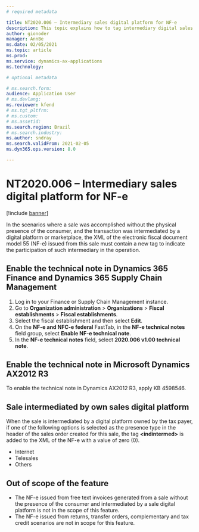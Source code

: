 ```yaml
---
# required metadata

title: NT2020.006 – Intermediary sales digital platform for NF-e
description: This topic explains how to tag intermediary digital sales for NF-e.
author: gionoder
manager: AnnBe
ms.date: 02/05/2021
ms.topic: article
ms.prod: 
ms.service: dynamics-ax-applications
ms.technology: 

# optional metadata

# ms.search.form: 
audience: Application User
# ms.devlang: 
ms.reviewer: kfend
# ms.tgt_pltfrm: 
# ms.custom: 
# ms.assetid: 
ms.search.region: Brazil
# ms.search.industry: 
ms.author: sndray
ms.search.validFrom: 2021-02-05
ms.dyn365.ops.version: 8.0

---
```


# NT2020.006 – Intermediary sales digital platform for NF-e

[!include [banner](../includes/banner.md)]

In the scenarios where a sale was accomplished without the physical presence of the consumer, and the transaction was intermediated by a digital platform or marketplace, the XML of the electronic fiscal document model 55 (NF-e) issued from this sale must contain a new tag to indicate the participation of such intermediary in the operation.

## Enable the technical note in Dynamics 365 Finance and Dynamics 365 Supply Chain Management

1. Log in to your Finance or Supply Chain Management instance.
2. Go to **Organization administration** > **Organizations** > **Fiscal establishments** > **Fiscal establishments**.
3. Select the fiscal establishment and then select **Edit**.
4. On the **NF-e and NFC-e federal** FastTab, in the **NF-e technical notes** field group, select **Enable NF-e technical note**.
5. In the **NF-e technical notes** field, select **2020.006 v1.00 technical note**.

## Enable the technical note in Microsoft Dynamics AX2012 R3

To enable the technical note in Dynamics AX2012 R3, apply KB 4598546.

## Sale intermediated by own sales digital platform

When the sale is intermediated by a digital platform owned by the tax payer, if one of the following options is selected as the presence type in the header of the sales order created for this sale, the tag **&lt;indintermed&gt;** is added to the XML of the NF-e with a value of zero (0).

- Internet
- Telesales
- Others

## Out of scope of the feature

- The NF-e issued from free text invoices generated from a sale without the presence of the consumer and intermediated by a sale digital platform is not in the scope of this feature.
- The NF-e issued from returns, transfer orders, complementary and tax credit scenarios are not in scope for this feature.
